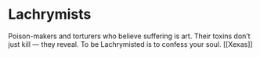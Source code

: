 # Lachrymists


Poison-makers and torturers who believe suffering is art. Their toxins don’t just kill — they reveal. To be Lachrymisted is to confess your soul.
[[Xexas]]
